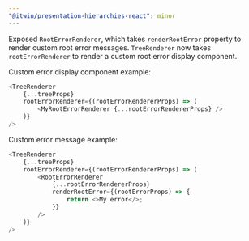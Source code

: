 ```yaml
---
"@itwin/presentation-hierarchies-react": minor
---
```


Exposed `RootErrorRenderer`, which takes `renderRootError` property to render custom root error messages.
`TreeRenderer` now takes `rootErrorRenderer` to render a custom root error display component.

Custom error display component example:

```ts
<TreeRenderer
    {...treeProps}
    rootErrorRenderer={(rootErrorRendererProps) => (
        <MyRootErrorRenderer {...rootErrorRendererProps} />
    )}
/>
```

Custom error message example:

```ts
<TreeRenderer
    {...treeProps}
    rootErrorRenderer={(rootErrorRendererProps) => (
        <RootErrorRenderer
            {...rootErrorRendererProps}
            renderRootError={(rootErrorProps) => {
                return <>My error</>;
            }}
        />
    )}
/>
```
